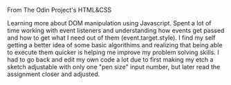 From The Odin Project's HTML&CSS

Learning more about DOM manipulation using Javascript. Spent a lot of time working with event listeners and understanding how events get passed and how to get what I need out of them (event.target.style). I find my self getting a better idea of some basic algorithims and realizing that being able to execute them quicker is helping me improve my problem solving skills. I had to go back and edit my own code a lot due to first making my etch a sketch adjustable with only one "pen size" input number, but later read the assignment closer and adjusted.
